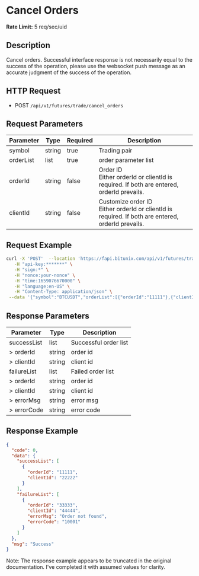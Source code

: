 # Cancel Orders

**Rate Limit:** 5 req/sec/uid

## Description

Cancel orders. Successful interface response is not necessarily equal to the success of the operation, please use the
websocket push message as an accurate judgment of the success of the operation.

## HTTP Request

* POST `/api/v1/futures/trade/cancel_orders`

## Request Parameters

| Parameter | Type   | Required | Description                                                                                          |
|-----------|--------|----------|------------------------------------------------------------------------------------------------------|
| symbol    | string | true     | Trading pair                                                                                         |
| orderList | list   | true     | order parameter list                                                                                 |
| orderId   | string | false    | Order ID<br>Either orderId or clientId is required. If both are entered, orderId prevails.           |
| clientId  | string | false    | Customize order ID<br>Either orderId or clientId is required. If both are entered, orderId prevails. |

## Request Example

```bash
curl -X 'POST'  --location 'https://fapi.bitunix.com/api/v1/futures/trade/cancel_orders' \
   -H "api-key:*******" \
   -H "sign:*" \
   -H "nonce:your-nonce" \
   -H "time:1659076670000" \
   -H "language:en-US" \
   -H "Content-Type: application/json" \
 --data '{"symbol":"BTCUSDT","orderList":[{"orderId":"11111"},{"clientId":"22223"}]}'
```

## Response Parameters

| Parameter   | Type   | Description           |
|-------------|--------|-----------------------|
| successList | list   | Successful order list |
| > orderId   | string | order id              |
| > clientId  | string | client id             |
| failureList | list   | Failed order list     |
| > orderId   | string | order id              |
| > clientId  | string | client id             |
| > errorMsg  | string | error msg             |
| > errorCode | string | error code            |

## Response Example

```json
{
  "code": 0,
  "data": {
    "successList": [
      {
        "orderId": "11111",
        "clientId": "22222"
      }
    ],
    "failureList": [
      {
        "orderId": "33333",
        "clientId": "44444",
        "errorMsg": "Order not found",
        "errorCode": "10001"
      }
    ]
  },
  "msg": "Success"
}
```

Note: The response example appears to be truncated in the original documentation. I've completed it with assumed values
for clarity.